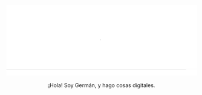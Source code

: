 [![Banner](https://github.com/german-alvarez-dev/german-alvarez-dev/blob/main/assets/german-alvarez.svg)](https://germanalvarez.net)
![Linew](https://github.com/german-alvarez-dev/german-alvarez-dev/blob/main/assets/line.svg)
<p align='center'>
¡Hola! Soy Germán, y hago cosas digitales.
</p>
<!--
**german-alvarez-dev/german-alvarez-dev** is a ✨ _special_ ✨ repository because its `README.md` (this file) appears on your GitHub profile.

Here are some ideas to get you started:

- 🔭 I’m currently working on ...
- 🌱 I’m currently learning ...
- 👯 I’m looking to collaborate on ...
- 🤔 I’m looking for help with ...
- 💬 Ask me about ...
- 📫 How to reach me: ...
- 😄 Pronouns: ...
- ⚡ Fun fact: ...
-->
